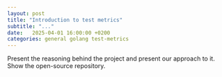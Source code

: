 ```yaml
---
layout: post
title: "Introduction to test metrics"
subtitle: "..."
date:   2025-04-01 16:00:00 +0200
categories: general golang test-metrics
---
```


Present the reasoning behind the project and present our approach to it. Show the open-source repository.